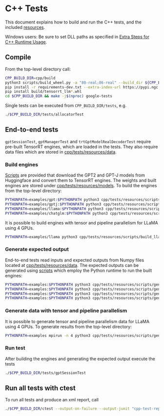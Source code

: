 # C++ Tests

This document explains how to build and run the C++ tests, and the included [resources](resources).

Windows users: Be sure to set DLL paths as specified in [Extra Steps for C++ Runtime Usage](../../windows/README.md#extra-steps-for-c-runtime-usage).

## Compile

From the top-level directory call:

```bash
CPP_BUILD_DIR=cpp/build
python3 scripts/build_wheel.py -a "80-real;86-real" --build_dir ${CPP_BUILD_DIR}
pip install -r requirements-dev.txt --extra-index-url https://pypi.ngc.nvidia.com
pip install build/tensorrt_llm*.whl
cd $CPP_BUILD_DIR && make -j$(nproc) google-tests
```

Single tests can be executed from `CPP_BUILD_DIR/tests`, e.g.

```bash
./$CPP_BUILD_DIR/tests/allocatorTest
```

## End-to-end tests

`gptSessionTest`, `gptManagerTest` and `trtGptModelRealDecoderTest` require pre-built TensorRT engines, which are loaded in the tests. They also require data files which are stored in [cpp/tests/resources/data](resources/data).

### Build engines

[Scripts](resources/scripts) are provided that download the GPT2 and GPT-J models from Huggingface and convert them to TensorRT engines.
The weights and built engines are stored under [cpp/tests/resources/models](resources/models).
To build the engines from the top-level directory:

```bash
PYTHONPATH=examples/gpt:$PYTHONPATH python3 cpp/tests/resources/scripts/build_gpt_engines.py
PYTHONPATH=examples/gptj:$PYTHONPATH python3 cpp/tests/resources/scripts/build_gptj_engines.py
PYTHONPATH=examples/llama:$PYTHONPATH python3 cpp/tests/resources/scripts/build_llama_engines.py
PYTHONPATH=examples/chatglm:$PYTHONPATH python3 cpp/tests/resources/scripts/build_chatglm_engines.py
```

It is possible to build engines with tensor and pipeline parallelism for LLaMA using 4 GPUs.

```bash
PYTHONPATH=examples/llama python3 cpp/tests/resources/scripts/build_llama_engines.py --only_multi_gpu
```

### Generate expected output

End-to-end tests read inputs and expected outputs from Numpy files located at [cpp/tests/resources/data](resources/data). The expected outputs can be generated using [scripts](resources/scripts) which employ the Python runtime to run the built engines:

```bash
PYTHONPATH=examples:$PYTHONPATH python3 cpp/tests/resources/scripts/generate_expected_gpt_output.py
PYTHONPATH=examples:$PYTHONPATH python3 cpp/tests/resources/scripts/generate_expected_gptj_output.py
PYTHONPATH=examples:$PYTHONPATH python3 cpp/tests/resources/scripts/generate_expected_llama_output.py
PYTHONPATH=examples:$PYTHONPATH python3 cpp/tests/resources/scripts/generate_expected_chatglm_output.py
```

### Generate data with tensor and pipeline parallelism

It is possible to generate tensor and pipeline parallelism data for LLaMA using 4 GPUs. To generate results from the top-level directory:

```bash
PYTHONPATH=examples mpirun -n 4 python3 cpp/tests/resources/scripts/generate_expected_llama_output.py --only_multi_gpu
```

### Run test

After building the engines and generating the expected output execute the tests

```bash
./$CPP_BUILD_DIR/tests/gptSessionTest
```

## Run all tests with ctest

To run all tests and produce an xml report, call

```bash
./$CPP_BUILD_DIR/ctest --output-on-failure --output-junit "cpp-test-report.xml"
```

